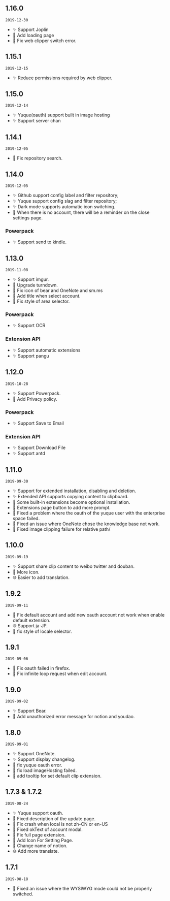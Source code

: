 ## 1.16.0

`2019-12-30`

- ✨ Support Joplin
- 💄 Add loading page
- 🐛 Fix web clipper switch error.

## 1.15.1

`2019-12-15`

- ✨ Reduce permissions required by web clipper.

## 1.15.0

`2019-12-14`

- ✨ Yuque(oauth) support built in image hosting
- ✨ Support server chan

## 1.14.1

`2019-12-05`

- 🐛 Fix repository search.

## 1.14.0

`2019-12-05`

- ✨ Github support config label and filter repository;
- ✨ Yuque support config slag and filter repository;
- ✨ Dark mode supports automatic icon switching.
- 🐛 When there is no account, there will be a reminder on the close settings page.

### Powerpack

- ✨ Support send to kindle.

## 1.13.0

`2019-11-08`

- ✨ Support imgur.
- 🐛 Upgrade turndown.
- 💄 Fix icon of bear and OneNote and sm.ms
- 💄 Add title when select account.
- 💄 Fix style of area selector.

### Powerpack

- ✨ Support OCR

### Extension API

- ✨ Support automatic extensions
- ✨ Support pangu

## 1.12.0

`2019-10-28`

- ✨ Support Powerpack.
- 📝 Add Privacy policy.

### Powerpack

- ✨ Support Save to Email

### Extension API

- ✨ Support Download File
- ✨ Support antd

## 1.11.0

`2019-09-30`

- ✨ Support for extended installation, disabling and deletion.
- ✨ Extended API supports copying content to clipboard.
- 🎨 Some built-in extensions become optional installation.
- 💄 Extensions page button to add more prompt.
- 🐛 Fixed a problem where the oauth of the yuque user with the enterprise space failed.
- 🐛 Fixed an issue where OneNote chose the knowledge base not work.
- 🐛 Fixed image clipping failure for relative path/

## 1.10.0

`2019-09-19`

- ✨ Support share clip content to weibo twitter and douban.
- 💄 More icon.
- 🌐 Easier to add translation.

## 1.9.2

`2019-09-11`

- 🐛 Fix default account and add new oauth account not work when enable default extension.
- 🌐 Support ja-JP.
- 💄 fix style of locale selector.

## 1.9.1

`2019-09-06`

- 🐛 Fix oauth failed in firefox.
- 🐛 Fix infinite loop request when edit account.

## 1.9.0

`2019-09-02`

- ✨ Support Bear.
- 📝 Add unauthorized error message for notion and youdao.

## 1.8.0

`2019-09-01`

- ✨ Support OneNote.
- ✨ Support display changelog.
- 🐛 fix yuque oauth error.
- 🐛 fix load imageHosting failed.
- 📝 add tooltip for set default clip extension.

## 1.7.3 & 1.7.2

`2019-08-24`

- ✨ Yuque support oauth.
- 🐛 Fixed description of the update page.
- 🐛 Fix crash when local is not zh-CN or en-US
- 🐛 Fixed okText of account modal.
- 🐛 Fix full page extension.
- 💄 Add Icon For Setting Page.
- 💄 Change name of notion.
- 🌐 Add more translate.

## 1.7.1

`2019-08-18`

- 🐛 Fixed an issue where the WYSIWYG mode could not be properly switched.
